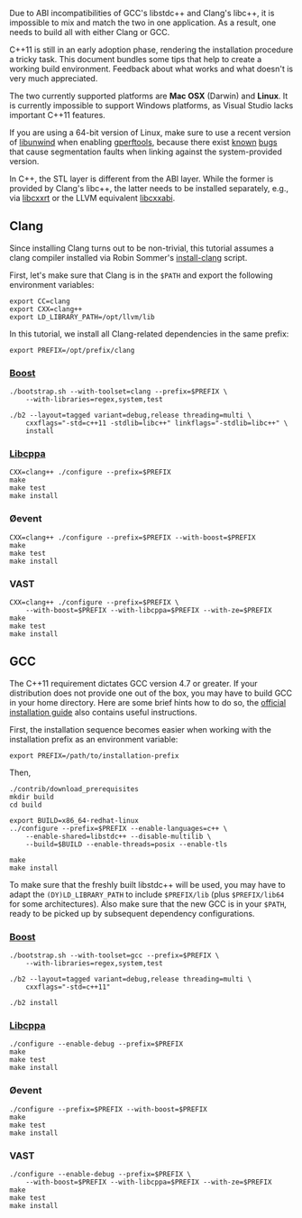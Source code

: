 Due to ABI incompatibilities of GCC's libstdc++ and Clang's libc++, it is
impossible to mix and match the two in one application. As a result, one needs
to build all with either Clang or GCC.

C++11 is still in an early adoption phase, rendering the installation procedure
a tricky task. This document bundles some tips that help to create a working
build environment. Feedback about what works and what doesn't is very much
appreciated.

The two currently supported platforms are **Mac OSX** (Darwin) and **Linux**.
It is currently impossible to support Windows platforms, as Visual Studio lacks
important C++11 features.

If you are using a 64-bit version of Linux, make sure to use a recent version
of [libunwind](http://www.nongnu.org/libunwind/index.html) when enabling
[gperftools](http://code.google.com/p/gperftools/), because there exist
[known](http://code.google.com/p/gperftools/issues/detail?id=66)
[bugs](http://code.google.com/p/gperftools/source/browse/trunk/README) that
cause segmentation faults when linking against the system-provided version.

In C++, the STL layer is different from the ABI layer. While the former is
provided by Clang's libc++, the latter needs to be installed separately,
e.g., via [libcxxrt](https://github.com/pathscale/libcxxrt) or the LLVM
equivalent [libcxxabi](http://libcxxabi.llvm.org). 

Clang
-----

Since installing Clang turns out to be non-trivial, this tutorial assumes a
clang compiler installed via Robin Sommer's
[install-clang](https://github.com/rsmmr/install-clang) script.

First, let's make sure that Clang is in the `$PATH` and export the following
environment variables:

    export CC=clang
    export CXX=clang++
    export LD_LIBRARY_PATH=/opt/llvm/lib

In this tutorial, we install all Clang-related dependencies in the same prefix:

    export PREFIX=/opt/prefix/clang

### [Boost](http://www.boost.org)

    ./bootstrap.sh --with-toolset=clang --prefix=$PREFIX \
        --with-libraries=regex,system,test
    
    ./b2 --layout=tagged variant=debug,release threading=multi \
        cxxflags="-std=c++11 -stdlib=libc++" linkflags="-stdlib=libc++" \
        install

### [Libcppa](https://github.com/Neverlord/libcppa)

    CXX=clang++ ./configure --prefix=$PREFIX
    make
    make test
    make install

### Øevent

    CXX=clang++ ./configure --prefix=$PREFIX --with-boost=$PREFIX
    make
    make test
    make install

### VAST

    CXX=clang++ ./configure --prefix=$PREFIX \
        --with-boost=$PREFIX --with-libcppa=$PREFIX --with-ze=$PREFIX
    make
    make test
    make install

GCC
---

The C++11 requirement dictates GCC version 4.7 or greater. If your distribution
does not provide one out of the box, you may have to build GCC in your home
directory. Here are some brief hints how to do so, the [official installation
guide](http://gcc.gnu.org/wiki/InstallingGCC) also contains useful
instructions.

First, the installation sequence becomes easier when working with the
installation prefix as an environment variable:

    export PREFIX=/path/to/installation-prefix

Then,

    ./contrib/download_prerequisites
    mkdir build
    cd build

    export BUILD=x86_64-redhat-linux
    ../configure --prefix=$PREFIX --enable-languages=c++ \
        --enable-shared=libstdc++ --disable-multilib \
        --build=$BUILD --enable-threads=posix --enable-tls 

    make
    make install

To make sure that the freshly built libstdc++ will be used, you may have to
adapt the `(DY)LD_LIBRARY_PATH` to include `$PREFIX/lib` (plus `$PREFIX/lib64`
for some architectures). Also make sure that the new GCC is in your `$PATH`,
ready to be picked up by subsequent dependency configurations.

### [Boost](http://www.boost.org)

    ./bootstrap.sh --with-toolset=gcc --prefix=$PREFIX \
        --with-libraries=regex,system,test
    
    ./b2 --layout=tagged variant=debug,release threading=multi \
        cxxflags="-std=c++11"
    
    ./b2 install

### [Libcppa](https://github.com/Neverlord/libcppa)

    ./configure --enable-debug --prefix=$PREFIX
    make
    make test
    make install

### Øevent

    ./configure --prefix=$PREFIX --with-boost=$PREFIX
    make
    make test
    make install

### VAST

    ./configure --enable-debug --prefix=$PREFIX \
        --with-boost=$PREFIX --with-libcppa=$PREFIX --with-ze=$PREFIX
    make
    make test
    make install
